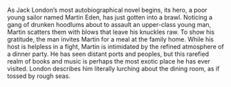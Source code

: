 As Jack London’s most autobiographical novel begins, its hero, a poor young sailor named Martin Eden, has just gotten into a brawl. Noticing a gang of drunken hoodlums about to assault an upper-class young man, Martin scatters them with blows that leave his knuckles raw. To show his gratitude, the man invites Martin for a meal at the family home. While his host is helpless in a fight, Martin is intimidated by the refined atmosphere of a dinner party. He has seen distant ports and peoples, but this rarefied realm of books and music is perhaps the most exotic place he has ever visited. London describes him literally lurching about the dining room, as if tossed by rough seas.

